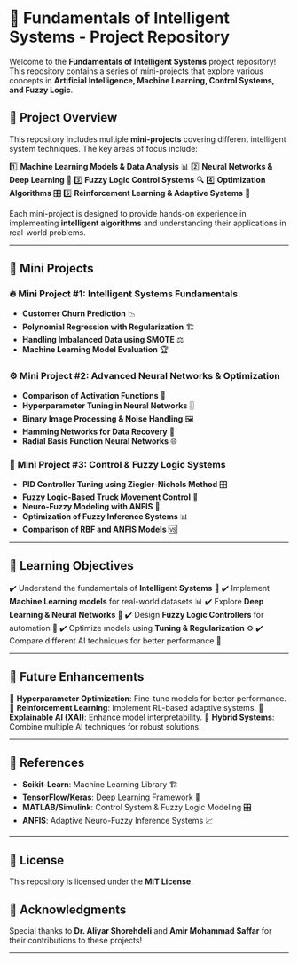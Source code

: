 # 🤖 Fundamentals of Intelligent Systems - Project Repository

Welcome to the **Fundamentals of Intelligent Systems** project repository! This repository contains a series of mini-projects that explore various concepts in **Artificial Intelligence, Machine Learning, Control Systems, and Fuzzy Logic**.

## 📌 Project Overview

This repository includes multiple **mini-projects** covering different intelligent system techniques. The key areas of focus include:

1️⃣ **Machine Learning Models & Data Analysis** 📊
2️⃣ **Neural Networks & Deep Learning** 🧠
3️⃣ **Fuzzy Logic Control Systems** 🔍
4️⃣ **Optimization Algorithms** 🎛️
5️⃣ **Reinforcement Learning & Adaptive Systems** 🚀

Each mini-project is designed to provide hands-on experience in implementing **intelligent algorithms** and understanding their applications in real-world problems.

---

## 📁 Mini Projects

### 🔥 **Mini Project #1: Intelligent Systems Fundamentals**
- **Customer Churn Prediction** 📉
- **Polynomial Regression with Regularization** 🏗️
- **Handling Imbalanced Data using SMOTE** ⚖️
- **Machine Learning Model Evaluation** 🏆

### ⚙️ **Mini Project #2: Advanced Neural Networks & Optimization**
- **Comparison of Activation Functions** 🔄
- **Hyperparameter Tuning in Neural Networks** 🎚️
- **Binary Image Processing & Noise Handling** 🖼️
- **Hamming Networks for Data Recovery** 🔄
- **Radial Basis Function Neural Networks** 🌐

### 🚚 **Mini Project #3: Control & Fuzzy Logic Systems**
- **PID Controller Tuning using Ziegler-Nichols Method** 🎛️
- **Fuzzy Logic-Based Truck Movement Control** 🚛
- **Neuro-Fuzzy Modeling with ANFIS** 🤖
- **Optimization of Fuzzy Inference Systems** 📊
- **Comparison of RBF and ANFIS Models** 🆚

---

## 📜 Learning Objectives

✔️ Understand the fundamentals of **Intelligent Systems** 🤖
✔️ Implement **Machine Learning models** for real-world datasets 📊
✔️ Explore **Deep Learning & Neural Networks** 🧠
✔️ Design **Fuzzy Logic Controllers** for automation 🔄
✔️ Optimize models using **Tuning & Regularization** ⚙️
✔️ Compare different AI techniques for better performance 🚀

---

## 🚀 Future Enhancements

🔹 **Hyperparameter Optimization**: Fine-tune models for better performance.
🔹 **Reinforcement Learning**: Implement RL-based adaptive systems.
🔹 **Explainable AI (XAI)**: Enhance model interpretability.
🔹 **Hybrid Systems**: Combine multiple AI techniques for robust solutions.

---

## 🔗 References
- **Scikit-Learn**: Machine Learning Library 🏗️
- **TensorFlow/Keras**: Deep Learning Framework 🤖
- **MATLAB/Simulink**: Control System & Fuzzy Logic Modeling 🎛️
- **ANFIS**: Adaptive Neuro-Fuzzy Inference Systems 📈

---

## 📜 License
This repository is licensed under the **MIT License**.

## 🙏 Acknowledgments
Special thanks to **Dr. Aliyar Shorehdeli** and **Amir Mohammad Saffar** for their contributions to these projects!

---
